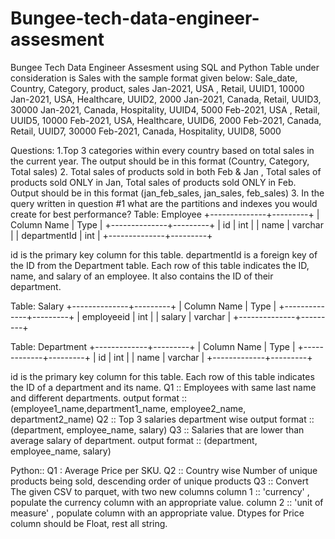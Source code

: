 # Bungee-tech-data-engineer-assesment
Bungee Tech Data Engineer Assesment using SQL and Python
Table under consideration is Sales with the sample format given below:
Sale_date, Country, Category, product, sales
Jan-2021, USA , Retail, UUID1, 10000
Jan-2021, USA, Healthcare, UUID2, 2000
Jan-2021, Canada, Retail, UUID3, 30000
Jan-2021, Canada, Hospitality, UUID4, 5000
Feb-2021, USA , Retail, UUID5, 10000
Feb-2021, USA, Healthcare, UUID6, 2000
Feb-2021, Canada, Retail, UUID7, 30000
Feb-2021, Canada, Hospitality, UUID8, 5000

Questions:
1.Top 3 categories within every country based on total sales in the current year.
    The output should be in this format (Country, Category, Total sales)
2. Total sales of products sold in both Feb & Jan , Total sales of products sold ONLY in Jan, Total sales of products sold ONLY in Feb.
    Output should be in this format (jan_feb_sales, jan_sales, feb_sales)
3. In the query written in question #1 what are the partitions and indexes you would create for best performance?
Table: Employee
+--------------+---------+
| Column Name  | Type    |
+--------------+---------+
| id           | int     |
| name         | varchar |
| departmentId | int     |
+--------------+---------+

id is the primary key column for this table.
departmentId is a foreign key of the ID from the Department table.
Each row of this table indicates the ID, name, and salary of an employee. It also contains the ID of their department.

Table: Salary
+--------------+---------+
| Column Name  | Type    |
+--------------+---------+
| employeeid   | int     |
| salary       | varchar |
+--------------+---------+

Table: Department
+-------------+---------+
| Column Name | Type    |
+-------------+---------+
| id          | int     |
| name        | varchar |
+-------------+---------+

id is the primary key column for this table.
Each row of this table indicates the ID of a department and its name.
Q1 :: Employees with same last name and different departments.
output format :: (employee1_name,department1_name, employee2_name, department2_name)
Q2 ::  Top 3 salaries department wise
       output format ::  (department, employee_name, salary) 
Q3 ::  Salaries that are lower than average salary of department.
		output format  :: (department, employee_name, salary)

Python::
Q1 : Average Price per SKU.
Q2 :: Country wise Number of unique products  being sold,  descending  order of unique products
Q3 :: Convert The given CSV to parquet, with two new columns
 column 1 ::    'currency' ,  populate the currency column with an appropriate value.
 column 2 ::    'unit of measure' ,  populate column with an appropriate value.
Dtypes for  Price  column should be Float, rest all string.
